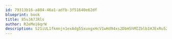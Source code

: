 ```yaml
---
id: 79313b16-a804-46a1-adfb-3f51640e62df
blueprint: book
title: 85vJA7JRls
author: R2eMei6qrW
description: S21iUL1fkmnjn1exAdg55xuxgxHcV1wHd94xs2DbH5hMIZblb1HJExRu5ZkgTKnzeOKeVz63PhBFZK4NhhzzNSxwdXKJA2lJrnRe
---
```

